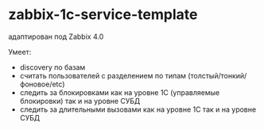 # zabbix-1c-service-template

адаптирован под Zabbix 4.0

Умеет:
- discovery по базам
- считать пользователей с разделением по типам (толстый/тонкий/фоновое/etc)
- следить за блокировками как на уровне 1С (управляемые блокировки) так и на уровне СУБД
- следить за длительными вызовами как на уровне 1С так и на уровне СУБД
